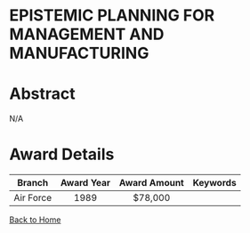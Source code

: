 
EPISTEMIC PLANNING FOR MANAGEMENT AND MANUFACTURING
===================================================

# Abstract


N/A  

# Award Details

|Branch|Award Year|Award Amount|Keywords|
| :---: | :---: | :---: | :---: |
|Air Force|1989|$78,000||
  
  


[Back to Home](https://github.com/chrischow/dod_sbir_awards)